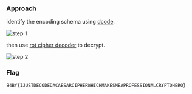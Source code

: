 ### Approach

identify the encoding schema using [dcode](https://www.dcode.fr/cipher-identifier).

![step 1](https://i.ibb.co/kgPWHkLY/n0ps-01.png)

then use [rot cipher decoder](https://www.dcode.fr/rot-cipher) to decrypt.

![step 2](https://i.ibb.co/1pxX6Hc/n0ps-02.png)

### Flag

```
B4BY{IJUSTDECODEDACAESARCIPHERWHICHMAKESMEAPROFESSIONALCRYPTOHERO}
```
